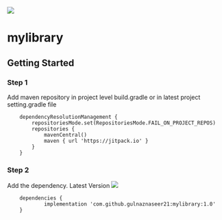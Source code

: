 [![](https://jitpack.io/v/gulnaznaseer21/mylibrary.svg)](https://jitpack.io/#gulnaznaseer21/mylibrary)

# mylibrary

## Getting Started

### Step 1

Add maven repository in project level build.gradle or in latest project setting.gradle file
```
	dependencyResolutionManagement {
		repositoriesMode.set(RepositoriesMode.FAIL_ON_PROJECT_REPOS)
		repositories {
			mavenCentral()
			maven { url 'https://jitpack.io' }
		}
	}
```
### Step 2

Add the dependency. Latest Version [![](https://jitpack.io/v/gulnaznaseer21/mylibrary.svg)](https://jitpack.io/#gulnaznaseer21/mylibrary)
```
	dependencies {
	        implementation 'com.github.gulnaznaseer21:mylibrary:1.0'
	}
```
